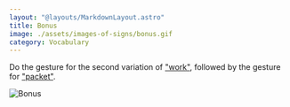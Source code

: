 ```yaml
---
layout: "@layouts/MarkdownLayout.astro"
title: Bonus
image: ./assets/images-of-signs/bonus.gif
category: Vocabulary
---
```


Do the gesture for the second variation of ["work"](./work#variation-2),
followed by the gesture for ["packet"](../packet).

![Bonus](@signs/bonus.gif)
